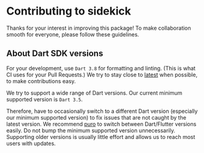 # Contributing to sidekick

Thanks for your interest in improving this package!
To make collaboration smooth for everyone, please follow these guidelines.

## About Dart SDK versions

For your development, use `Dart 3.8` for formatting and linting.
(This is what CI uses for your Pull Requests.)
We try to stay close to [latest](https://dart.dev/get-dart/archive) when possible, to make contributions easy.

We try to support a wide range of Dart versions.
Our current minimum supported version is `Dart 3.5`.

Therefore, have to occasionally switch to a different Dart version (especially our minimum supported version) to fix issues that are not caught by the latest version.
We recommend [puro](https://github.com/pingbird/puro) to switch between Dart/Flutter versions easily.
Do not bump the minimum supported version unnecessarily.
Supporting older versions is usually little effort and allows us to reach most users with updates.

